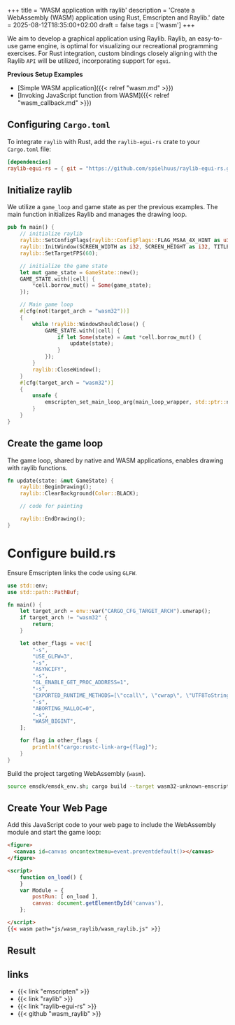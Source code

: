 +++
title = 'WASM application with raylib'
description = 'Create a WebAssembly (WASM) application using Rust, Emscripten and Raylib.'
date = 2025-08-12T18:35:00+02:00
draft = false
tags = ['wasm']
+++

We aim to develop a graphical application using Raylib. Raylib, an easy-to-use
game engine, is optimal for visualizing our recreational programming exercises.
For Rust integration, custom bindings closely aligning with the Raylib `API`
will be utilized, incorporating support for `egui`.

**Previous Setup Examples**
- [Simple WASM application]({{< relref "wasm.md" >}})
- [Invoking JavaScript function from WASM]({{< relref "wasm_callback.md" >}})

## Configuring `Cargo.toml`

To integrate `raylib` with Rust, add the `raylib-egui-rs` crate to your
`Cargo.toml` file:


```toml
[dependencies]
raylib-egui-rs = { git = "https://github.com/spielhuus/raylib-egui-rs.git" }

```

## Initialize raylib

We utilize a `game_loop` and game state as per the previous examples. The main
function initializes Raylib and manages the drawing loop.

```rust
pub fn main() {
    // initialize raylib
    raylib::SetConfigFlags(raylib::ConfigFlags::FLAG_MSAA_4X_HINT as u32);
    raylib::InitWindow(SCREEN_WIDTH as i32, SCREEN_HEIGHT as i32, TITLE);
    raylib::SetTargetFPS(60);

    // initialize the game state
    let mut game_state = GameState::new();
    GAME_STATE.with(|cell| {
        *cell.borrow_mut() = Some(game_state);
    });

    // Main game loop
    #[cfg(not(target_arch = "wasm32"))]
    {
        while !raylib::WindowShouldClose() {
            GAME_STATE.with(|cell| {
                if let Some(state) = &mut *cell.borrow_mut() {
                    update(state);
                }
            });
        }
        raylib::CloseWindow();
    }
    #[cfg(target_arch = "wasm32")]
    {
        unsafe {
            emscripten_set_main_loop_arg(main_loop_wrapper, std::ptr::null_mut(), 0, 1);
        }
    }
}
```

## Create the game loop

The game loop, shared by native and WASM applications, enables drawing with
raylib functions.

```rust
fn update(state: &mut GameState) {
    raylib::BeginDrawing();
    raylib::ClearBackground(Color::BLACK);

    // code for painting

    raylib::EndDrawing();
}
```

# Configure build.rs

Ensure Emscripten links the code using `GLFW`.

```rust
use std::env;
use std::path::PathBuf;

fn main() {
    let target_arch = env::var("CARGO_CFG_TARGET_ARCH").unwrap();
    if target_arch != "wasm32" {
        return;
    }

    let other_flags = vec![
        "-s",
        "USE_GLFW=3",
        "-s",
        "ASYNCIFY",
        "-s",
        "GL_ENABLE_GET_PROC_ADDRESS=1",
        "-s",
        "EXPORTED_RUNTIME_METHODS=[\"ccall\", \"cwrap\", \"UTF8ToString\"]",
        "-s",
        "ABORTING_MALLOC=0",
        "-s",
        "WASM_BIGINT",
    ];

    for flag in other_flags {
        println!("cargo:rustc-link-arg={flag}");
    }
}
```

Build the project targeting WebAssembly (`wasm`).

```bash
source emsdk/emsdk_env.sh; cargo build --target wasm32-unknown-emscripten --release 
```

## Create Your Web Page

Add this JavaScript code to your web page to include the WebAssembly module and
start the game loop:

```html
<figure>
  <canvas id=canvas oncontextmenu=event.preventdefault()></canvas>
</figure>

<script>
    function on_load() {
    }
    var Module = {
        postRun: [ on_load ],
        canvas: document.getElementById('canvas'),
    };

</script>
{{< wasm path="js/wasm_raylib/wasm_raylib.js" >}}

```

## Result

<figure>
  <canvas id=canvas oncontextmenu=event.preventdefault()></canvas>
</figure>

<script>
    function on_load() {
    }
    var Module = {
        postRun: [ on_load ],
        canvas: document.getElementById('canvas'),
    };

</script>

## links

- {{< link "emscripten" >}}
- {{< link "raylib" >}}
- {{< link "raylib-egui-rs" >}}
- {{< github "wasm_raylib" >}}
